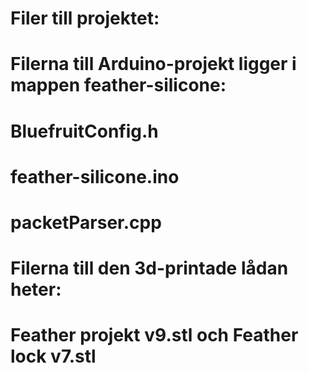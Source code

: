 # Filer till projektet: 
# Filerna till Arduino-projekt ligger i mappen feather-silicone:
# BluefruitConfig.h
# feather-silicone.ino
# packetParser.cpp
#
# Filerna till den 3d-printade lådan heter:
# Feather projekt v9.stl och Feather lock v7.stl
# 
